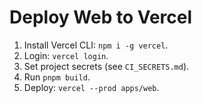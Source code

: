 # Deploy Web to Vercel

1. Install Vercel CLI: `npm i -g vercel`.
2. Login: `vercel login`.
3. Set project secrets (see `CI_SECRETS.md`).
4. Run `pnpm build`.
5. Deploy: `vercel --prod apps/web`.
